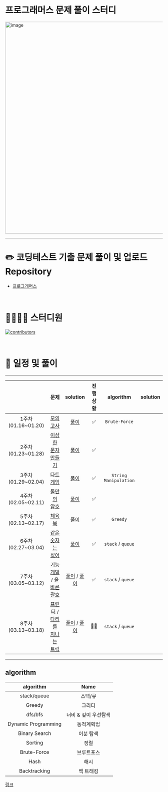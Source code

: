 # 프로그래머스 문제 풀이 스터디



<img width="677" alt="image" src="https://user-images.githubusercontent.com/76567238/215252545-9c67b9dd-9429-4cd4-8797-3e04968856e2.png">


---

# ✏️ **코딩테스트 기출 문제 풀이 및 업로드 Repository**

- [프로그래머스](https://school.programmers.co.kr/learn/challenges?order=acceptance_desc&page=1)

<br>

# 👨‍👩‍👧‍👦 스터디원

[![contributors](https://contrib.rocks/image?repo=Gamangjum-lihou/coding-test-study)](https://github.com/Gamangjum-lihou/coding-test-study/graphs/contributors)

<br>

# 📅 일정 및 풀이
---

| |문제 | solution | 진행 상황 | algorithm | solution |
|:-:|:-:|:-:|:-:|:-:|:-:|
|1주차(01.16~01.20)|[모의 고사](https://school.programmers.co.kr/learn/courses/30/lessons/42840)| [풀이](https://github.com/Gamangjum-lihou/coding-test-study/blob/main/level-1/%EB%AA%A8%EC%9D%98_%EA%B3%A0%EC%82%AC.js) | ✅ |`Brute-Force`|
|2주차(01.23~01.28)|[이상한 문자 만들기](https://school.programmers.co.kr/learn/courses/30/lessons/12930)|[풀이](https://github.com/Gamangjum-lihou/coding-test-study/blob/main/level-1/%EC%9D%B4%EC%83%81%ED%95%9C_%EB%AC%B8%EC%9E%90_%EB%A7%8C%EB%93%A4%EA%B8%B0.js)| ✅ |
|3주차(01.29~02.04)|[다트 게임](https://school.programmers.co.kr/learn/courses/30/lessons/17682)|[풀이](https://github.com/Gamangjum-lihou/coding-test-study/blob/main/level-1/%EB%8B%A4%ED%8A%B8_%EA%B2%8C%EC%9E%84.js)| ✅|`String Manipulation`|
|4주차(02.05~02.11) | [둘만의 암호](https://school.programmers.co.kr/learn/courses/30/lessons/155652) |[풀이](https://github.com/Gamangjum-lihou/coding-test-study/blob/main/level-1/%EB%91%98%EB%A7%8C%EC%9D%98_%EC%95%94%ED%98%B8.js)|✅|
|5주차(02.13~02.17) | [체육복](https://school.programmers.co.kr/learn/courses/30/lessons/42862?language=javascript) |[풀이](https://github.com/Gamangjum-lihou/coding-test-study/blob/main/level-1/%EC%B2%B4%EC%9C%A1%EB%B3%B5.js)|✅|`Greedy` |
|6주차(02.27~03.04) | [같은숫자는 싫어](https://school.programmers.co.kr/learn/courses/30/lessons/12906) |[풀이](https://github.com/Gamangjum-lihou/coding-test-study/blob/main/level-1/%EC%B2%B4%EC%9C%A1%EB%B3%B5.js)|✅|`stack` / `queue`|
|7주차(03.05~03.12) | [기능 개발](https://school.programmers.co.kr/learn/courses/30/lessons/42586) / [올바른 괄호](https://school.programmers.co.kr/learn/courses/30/lessons/12909)|[풀이](https://github.com/Gamangjum-lihou/coding-test-study/blob/main/level-2/%EA%B8%B0%EB%8A%A5%EA%B0%9C%EB%B0%9C.js) / [풀이](https://github.com/Gamangjum-lihou/coding-test-study/blob/main/level-2/%EC%98%AC%EB%B0%94%EB%A5%B8_%EA%B4%84%ED%98%B8.js)|✅|`stack` / `queue`|
|8주차(03.13~03.18) | [프린터](https://school.programmers.co.kr/learn/courses/30/lessons/42587) / [다리를 지나는 트럭](https://school.programmers.co.kr/learn/courses/30/lessons/42583)|[풀이](https://github.com/Gamangjum-lihou/coding-test-study) / [풀이](https://github.com/Gamangjum-lihou/coding-test-study)|🚴‍♂️|`stack` / `queue`|

---

## algorithm


|algorithm| Name|
|:-:|:-:|
|stack/queue| 스택/큐|
|Greedy| 그리디|
|dfs/bfs| 너비 & 깊이 우선탐색|
|Dynamic Programming|동적계획법|
|Binary Search| 이분 탐색|
|Sorting| 정렬|
|Brute-Force| 브루트포스|
|Hash| 해시|
|Backtracking| 백 트래킹|



[링크](https://velog.io/@pppp0722/%EC%BD%94%EB%94%A9%ED%85%8C%EC%8A%A4%ED%8A%B8-%EB%AC%B8%EC%A0%9C-%EC%9C%A0%ED%98%95-%EC%A0%95%EB%A6%AC)
